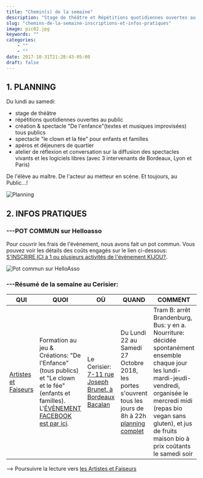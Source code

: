 ```yaml
---
title: "Chemin(s) de la semaine"
description: "Stage de théâtre et Répétitions quotidiennes ouvertes au public, Création & Spectacle grand public,..."
slug: "chemins-de-la-semaine-inscriptions-et-infos-pratiques"
image: pic02.jpg
keywords: ""
categories:
    - ""
    - ""
date: 2017-10-31T21:28:43-05:00
draft: false
---
```


## 1. PLANNING
Du lundi au samedi:
- stage de théâtre
- répétitions quotidiennes ouvertes au public
- création & spectacle "De l'enfance"(textes et musiques improvisées) tous publics
- spectacle "le clown et la fée" pour enfants et familles
- apéros et déjeuners de quartier
- atelier de réflexion et conversation sur la diffusion des spectacles vivants et les logiciels libres (avec 3 intervenants de Bordeaux, Lyon et Paris)

De l'élève au maître. De l'acteur au metteur en scène. Et toujours, au Public...!


![Planning](/img/pic02.jpg)

## 2. INFOS PRATIQUES
### ---POT COMMUN sur Helloasso   

Pour couvrir les frais de l'évènement, nous avons fait un pot commun. Vous pouvez voir les détails des coûts engagés sur le lien ci-dessous:
[S'INSCRIRE  ICI  à 1 ou plusieurs     activités de l'évènement KIJOU?](https://www.helloasso.com/associations/tedua/collectes/kijou-6-jours-de-jeu-ensemble-au-cerisier).


![Pot commun sur HelloAsso](/img/helloasso.png)


### ---Résumé de la semaine au Cerisier:   

QUI | QUOI | OÙ | QUAND | COMMENT  | POURQUOI
------------ | ------------ | ------------ | ------------ | ------------ | ------------
[Artistes et Faiseurs](https://www.association-tedua.fr/blogs/artistes-et-faiseurs/) | Formation au jeu & Créations: "De l'Enfance" (tous publics) et "Le clown et le fée" (enfants et familles). L'[ÉVÈNEMENT FACEBOOK est par ici](https://www.facebook.com/events/1987585964655561/permalink/1993489544065203/). | Le Cerisier: [7-11 rue Joseph Brunet, à Bordeaux Bacalan](https://www.openstreetmap.org/node/2501777908#map=16/44.8742/-0.5460) | Du Lundi 22 au Samedi 27 Octobre 2018, les portes s'ouvrent tous les jours de 8h à 22h [planning complet](https://www.association-tedua.fr/blogs/chemins-de-la-semaine/) | Tram B: arrêt Brandenburg, Bus: y en a. Nourriture: décidée spontanément ensemble chaque jour les lundi-mardi-jeudi-vendredi, organisée le mercredi midi (repas bio vegan sans gluten), et jus de fruits maison bio à prix coûtants le samedi soir | Être ensemble.   



--> Poursuivre la lecture vers [les Artistes et Faiseurs](https://www.association-tedua.fr/blogs/artistes-et-faiseurs/)
